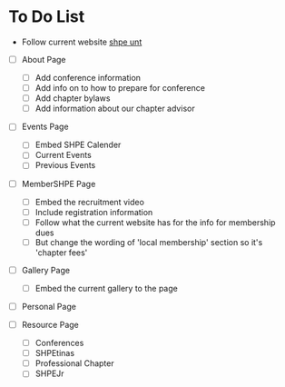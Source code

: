 # To Do List
- Follow current website [shpe unt](https://www.shpeunt.com/)

- [ ] About Page
  - [ ] Add conference information
  - [ ] Add info on to how to prepare for conference
  - [ ] Add chapter bylaws
  - [ ] Add information about our chapter advisor
  
- [ ] Events Page
  - [ ] Embed SHPE Calender
  - [ ] Current Events
  - [ ] Previous Events
  
- [ ] MemberSHPE Page
  - [ ] Embed the recruitment video
  - [ ] Include registration information
  - [ ] Follow what the current website has for the info for membership dues
  - [ ] But change the wording of 'local membership' section so it's 'chapter fees'
  
- [ ] Gallery Page
  - [ ] Embed the current gallery to the page
  
- [ ] Personal Page

- [ ] Resource Page
  - [ ] Conferences
  - [ ] SHPEtinas
  - [ ] Professional Chapter
  - [ ] SHPEJr

